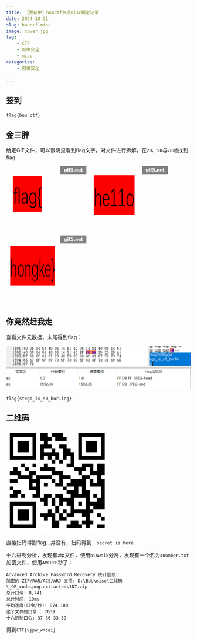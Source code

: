 ```yaml
---
title: 【更新中】buuctf杂项misc解密记录
date: 2024-10-31
slug: buuctf-misc
image: cover.jpg
tag: 
    - CTF
    - 网络安全
    - misc
categories: 
    - 网络安全

---
```


## 签到

`flag{buu_ctf}`

## 金三胖

给定GIF文件，可以很明显看到flag文字，对文件进行拆解，在`20`、`50`与`78`帧找到flag：

![20](j_20.png) ![50](j_50.png) ![78](j_78.png)

## 你竟然赶我走

查看文件元数据，末尾得到flag：

![sc1](sc1.png)

`flag{stego_is_s0_bor1ing}`

## 二维码

![qrcode](QR_code.png)

直接扫码得到flag...并没有，扫码得到：`secret is here`

十六进制分析，发现有zip文件，使用`binwalk`分离，发现有一个名为`4number.txt`加密文件，使用`APCHPR`秒了：

````
Advanced Archive Password Recovery 统计信息:
加密的 ZIP/RAR/ACE/ARJ 文件: D:\BUU\misc\二维码\_QR_code.png.extracted\1D7.zip
总计口令: 8,741
总计时间: 10ms 
平均速度(口令/秒): 874,100
这个文件的口令 : 7639
十六进制口令: 37 36 33 39 
````

得到`CTF{vjpw_wnoei}`